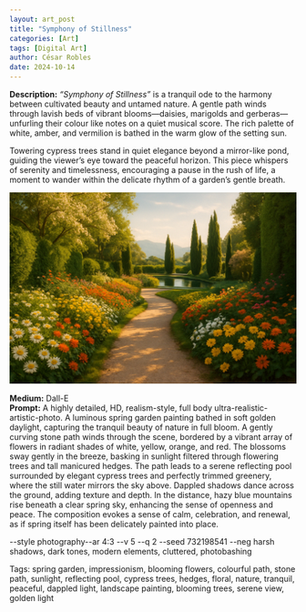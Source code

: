 ```yaml
---
layout: art_post
title: "Symphony of Stillness"
categories: [Art]
tags: [Digital Art]
author: César Robles
date: 2024-10-14
---
```

**Description:** *“Symphony of Stillness”* is a tranquil ode to the harmony between cultivated beauty and untamed nature. A gentle path winds through lavish beds of vibrant blooms—daisies, marigolds and gerberas—unfurling their colour like notes on a quiet musical score. The rich palette of white, amber, and vermilion is bathed in the warm glow of the setting sun.

Towering cypress trees stand in quiet elegance beyond a mirror-like pond, guiding the viewer’s eye toward the peaceful horizon. This piece whispers of serenity and timelessness, encouraging a pause in the rush of life, a moment to wander within the delicate rhythm of a garden’s gentle breath.

![Symphony of Stillness](/imag/digital_art/symphony_of_stillness.jpg)

**Medium:** Dall-E\
**Prompt:** A highly detailed, HD, realism-style,  full body ultra-realistic-artistic-photo. A luminous spring garden painting bathed in soft golden daylight, capturing the tranquil beauty of nature in full bloom. A gently curving stone path winds through the scene, bordered by a vibrant array of flowers in radiant shades of white, yellow, orange, and red. The blossoms sway gently in the breeze, basking in sunlight filtered through flowering trees and tall manicured hedges. The path leads to a serene reflecting pool surrounded by elegant cypress trees and perfectly trimmed greenery, where the still water mirrors the sky above. Dappled shadows dance across the ground, adding texture and depth. In the distance, hazy blue mountains rise beneath a clear spring sky, enhancing the sense of openness and peace. The composition evokes a sense of calm, celebration, and renewal, as if spring itself has been delicately painted into place.

--style photography--ar 4:3 --v 5 --q 2 --seed 732198541 --neg harsh shadows, dark tones, modern elements, cluttered, photobashing

Tags: spring garden, impressionism, blooming flowers, colourful path, stone path, sunlight, reflecting pool, cypress trees, hedges, floral, nature, tranquil, peaceful, dappled light, landscape painting, blooming trees, serene view, golden light